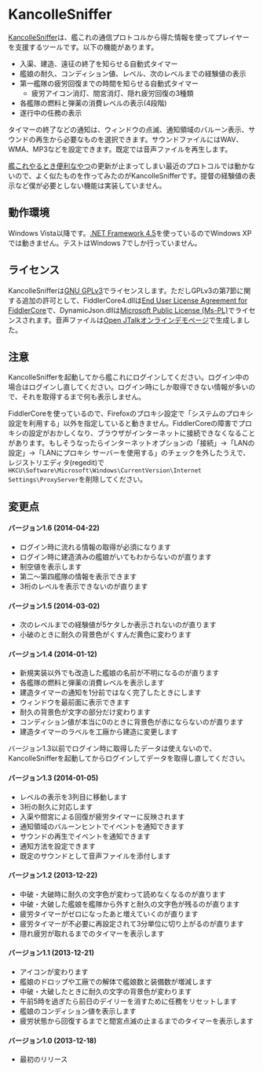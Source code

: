 KancolleSniffer
===============

[KancolleSniffer]は、艦これの通信プロトコルから得た情報を使ってプレイヤーを支援するツールです。以下の機能があります。

-  入渠、建造、遠征の終了を知らせる自動式タイマー
- 艦娘の耐久、コンディション値、レベル、次のレベルまでの経験値の表示
- 第一艦隊の疲労回復までの時間を知らせる自動式タイマー
  - 疲労アイコン消灯、間宮消灯、隠れ疲労回復の3種類
- 各艦隊の燃料と弾薬の消費レベルの表示(4段階)
- 遂行中の任務の表示

タイマーの終了などの通知は、ウィンドウの点滅、通知領域のバルーン表示、サウンドの再生から必要なものを選択できます。サウンドファイルにはWAV、WMA、MP3などを設定できます。既定では音声ファイルを再生します。

[艦これやるとき便利なやつ]の更新が止まってしまい最近のプロトコルでは動かないので、よく似たものを作ってみたのがKancolleSnifferです。提督の経験値の表示など僕が必要としない機能は実装していません。

[KancolleSniffer]: http://kancollesniffer.sourceforge.jp/
[艦これやるとき便利なやつ]: http://ikbkr.blogspot.jp/p/kancolle.html

## 動作環境

Windows Vista以降です。[.NET Framework 4.5]を使っているのでWindows XPでは動きません。テストはWindows 7でしか行っていません。

[.NET Framework 4.5]: http://download.microsoft.com/download/B/A/4/BA4A7E71-2906-4B2D-A0E1-80CF16844F5F/dotNetFx45_Full_setup.exe

## ライセンス

KancolleSnifferは[GNU GPLv3][1]でライセンスします。ただしGPLv3の第7節に関する追加の許可として、FiddlerCore4.dllは[End User License Agreement for FiddlerCore][2]で、DynamicJson.dllは[Microsoft Public License (Ms-PL)][3]でライセンスされます。音声ファイルは[Open JTalkオンラインデモページ][4]で生成しました。

[1]: http://sourceforge.jp/magazine/07/09/02/130237
[2]: https://sourceforge.jp/projects/kancollesniffer/wiki/FiddlerCoreLicense
[3]: http://dynamicjson.codeplex.com/license
[4]: http://open-jtalk.sp.nitech.ac.jp/index.php

## 注意

KancolleSnifferを起動してから艦これにログインしてください。ログイン中の場合はログインし直してください。ログイン時にしか取得できない情報が多いので、それを取得するまで何も表示しません。

FiddlerCoreを使っているので、Firefoxのプロキシ設定で「システムのプロキシ設定を利用する」以外を指定していると動きません。FiddlerCoreの障害でプロキシの設定がおかしくなり、ブラウザがインターネットに接続できなくなることがあります。もしそうなったらインターネットオプションの「接続」→「LANの設定」→「LANにプロキシ サーバーを使用する」のチェックを外したうえで、レジストリエディタ(regedit)で`HKCU\Software\Microsoft\Windows\CurrentVersion\Internet Settings\ProxyServer`を削除してください。

## 変更点

#### バージョン1.6 (2014-04-22)

- ログイン時に流れる情報の取得が必須になります
- ログイン時に建造済みの艦娘がいてもわからないのが直ります
- 制空値を表示します
- 第二～第四艦隊の情報を表示できます
- 3桁のレベルを表示できないのが直ります

#### バージョン1.5 (2014-03-02)

- 次のレベルまでの経験値が5ケタしか表示されないのが直ります
- 小破のときに耐久の背景色がくすんだ黄色に変わります

#### バージョン1.4 (2014-01-12)

- 新規実装以外でも改造した艦娘の名前が不明になるのが直ります
- 各艦隊の燃料と弾薬の消費レベルを表示します
- 建造タイマーの通知を1分前ではなく完了したときにします
- ウィンドウを最前面に表示できます
- 耐久の背景色が文字の部分だけ変わります
- コンディション値が本当に0のときに背景色が赤にならないのが直ります
- 建造タイマーのラベルを工廠から建造に変更します

バージョン1.3以前でログイン時に取得したデータは使えないので、KancolleSnifferを起動してからログインしてデータを取得し直してください。

#### バージョン1.3 (2014-01-05)

- レベルの表示を3列目に移動します
- 3桁の耐久に対応します
- 入渠や間宮による回復が疲労タイマーに反映されます
- 通知領域のバルーンヒントでイベントを通知できます
- サウンドの再生でイベントを通知できます
- 通知方法を設定できます
- 既定のサウンドとして音声ファイルを添付します

#### バージョン1.2 (2013-12-22)

- 中破・大破時に耐久の文字色が変わって読めなくなるのが直ります
- 中破・大破した艦娘を艦隊から外すと耐久の文字色が残るのが直ります
- 疲労タイマーがゼロになったあと増えていくのが直ります
- 疲労タイマーが不必要に再設定されて3分単位に切り上がるのが直ります
- 隠れ疲労が取れるまでのタイマーを表示します

#### バージョン1.1 (2013-12-21)

- アイコンが変わります
- 艦娘のドロップや工廠での解体で艦娘数と装備数が増減します
- 中破・大破したときに耐久の文字の背景色が変わります
- 午前5時を過ぎたら前日のデイリーを消すために任務をリセットします
- 艦娘のコンディション値を表示します
- 疲労状態から回復するまでと間宮点滅の止まるまでのタイマーを表示します

#### バージョン1.0 (2013-12-18)

- 最初のリリース